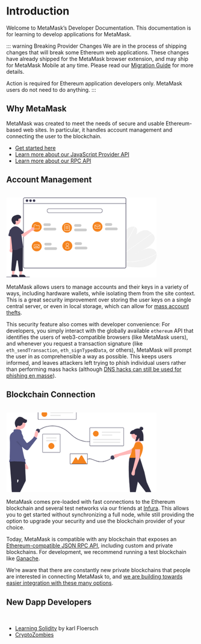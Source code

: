# Introduction

Welcome to MetaMask’s Developer Documentation. This documentation is for learning to develop applications for MetaMask.

<!-- - You can find the latest version of MetaMask on our [official website](https://metamask.io/).
- For help using MetaMask, visit our [User Support Site](https://metamask.zendesk.com/).
- For up to the minute news, follow our [Peepeth](https://peepeth.com/MetaMask/), [Twitter](https://twitter.com/metamask_io) or [Medium](https://medium.com/metamask) pages.
- To learn how to contribute to the MetaMask project itself, visit our [Internal Docs](https://github.com/MetaMask/metamask-extension/tree/develop/docs). -->

::: warning Breaking Provider Changes
We are in the process of shipping changes that will break some Ethereum web applications.
These changes have already shipped for the MetaMask browser extension, and may ship for MetaMask Mobile at any time.
Please read our [Migration Guide](./provider-migration.html) for more details.

Action is required for Ethereum application developers only.
MetaMask users do not need to do anything.
:::

<a href="/guide/#account-management">
  <card>
    <template v-slot:title>
      <img src="./../.vuepress/images/account-management.svg">
    </template>
    <template v-slot>
      <h3 class="text-center default-text-color">Account Management</h3>
    </template>
  </card>
</a>

<a href="/guide/#blockchain-connection">
  <card>
    <template v-slot:title>
      <img src="./../.vuepress/images./../images/blockchain-connection.png">
    </template>
    <template v-slot>
      <h3 class="text-center default-text-color">Blockchain Connection</h3>
    </template>
  </card>
</a>

## Why MetaMask

MetaMask was created to meet the needs of secure and usable Ethereum-based web sites. In particular, it handles account management and connecting the user to the blockchain.

- [Get started here](/guide/getting-started.html)
- [Learn more about our JavaScript Provider API](/guide/ethereum-provider.html)
- [Learn more about our RPC API](/guide/rpc-api.html)

## Account Management

<br>

<img src="./../.vuepress/images/account-management.svg" width="400px">

MetaMask allows users to manage accounts and their keys in a variety of ways, including hardware wallets, while isolating them from the site context. This is a great security improvement over storing the user keys on a single central server, or even in local storage, which can allow for [mass account thefts](https://www.ccn.com/cryptocurrency-exchange-etherdelta-hacked-in-dns-hijacking-scheme/).

This security feature also comes with developer convenience: For developers, you simply interact with the globally available `ethereum` API that identifies the users of web3-compatible browsers (like MetaMask users), and whenever you request a transaction signature (like `eth_sendTransaction`, `eth_signTypedData`, or others), MetaMask will prompt the user in as comprehensible a way as possible. This keeps users informed, and leaves attackers left trying to phish individual users rather than performing mass hacks (although [DNS hacks can still be used for phishing en masse](https://medium.com/metamask/new-phishing-strategy-becoming-common-1b1123837168)).

## Blockchain Connection

<br>

<img src="./../.vuepress/images./../images/blockchain-connection.png" width="400px">

MetaMask comes pre-loaded with fast connections to the Ethereum blockchain and several test networks via our friends at [Infura](https://infura.io/). This allows you to get started without synchronizing a full node, while still providing the option to upgrade your security and use the blockchain provider of your choice.

Today, MetaMask is compatible with any blockchain that exposes an [Ethereum-compatible JSON RPC API](https://eth.wiki/json-rpc/API), including custom and private blockchains. For development, we recommend running a test blockchain like [Ganache](https://www.trufflesuite.com/ganache).

We’re aware that there are constantly new private blockchains that people are interested in connecting MetaMask to, and [we are building towards easier integration with these many options](https://medium.com/metamask/metamasks-vision-for-multiple-network-support-4ffbee9ec64d).

## New Dapp Developers

<br>

<a href="/guide/#account-management">
  <card>
    <template v-slot:title>
      <img src="./../.vuepress/images/downlaod_metamask.png">
    </template>
    <template v-slot>
      <h3 class="text-center default-text-color">Download MetaMask</h3>
    </template>
  </card>
</a>

<a href="/guide/#account-management">
  <card>
    <template v-slot:title>
      <img src="./../.vuepress/images/metamask_getting_started.png">
    </template>
    <template v-slot>
      <h3 class="text-center default-text-color">Getting Started</h3>
    </template>
  </card>
</a>

- [Learning Solidity](https://karl.tech/learning-solidity-part-1-deploy-a-contract/) by karl Floersch
- [CryptoZombies](https://cryptozombies.io/)
